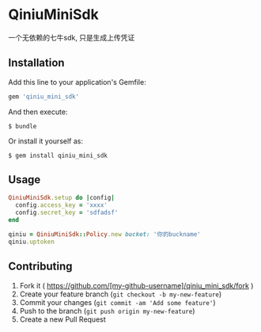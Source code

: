 # QiniuMiniSdk

一个无依赖的七牛sdk, 只是生成上传凭证

## Installation

Add this line to your application's Gemfile:

```ruby
gem 'qiniu_mini_sdk'
```

And then execute:

    $ bundle

Or install it yourself as:

    $ gem install qiniu_mini_sdk

## Usage

```ruby
QiniuMiniSdk.setup do |config|
  config.access_key = 'xxxx'
  config.secret_key = 'sdfadsf'
end

qiniu = QiniuMiniSdk::Policy.new bucket: '你的buckname'
qiniu.uptoken
```

## Contributing

1. Fork it ( https://github.com/[my-github-username]/qiniu_mini_sdk/fork )
2. Create your feature branch (`git checkout -b my-new-feature`)
3. Commit your changes (`git commit -am 'Add some feature'`)
4. Push to the branch (`git push origin my-new-feature`)
5. Create a new Pull Request
